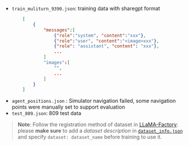 - `train_muliturn_9390.json`: training data with sharegpt format
    ``` json
        [
            {
                "messages":[
                    {"role":"system", "content":"xxx"},
                    {"role":"user", "content":"<image>xxx"},
                    {"role": "assistant", "content": "xxx"},
                    ...
                ]
                "images":[
                    "",
                    ...
                ]
            }
        ]
    ```
- `agent_positions.json` : Simulator navigation failed, some navigation points were manually set to support evaluation
- `test_809.json`: 809 test data

> **Note**: Follow the registration method of dataset in [LLaMA-Factory](https://github.com/iGangao/LLaMA-Factory/blob/embodied-reasoner/data/README.md): please **make sure** to add a *dataset description* in [`dataset_info.json`](https://github.com/iGangao/LLaMA-Factory/blob/embodied-reasoner/data/dataset_info.json) and specify `dataset: dataset_name` before training to use it.